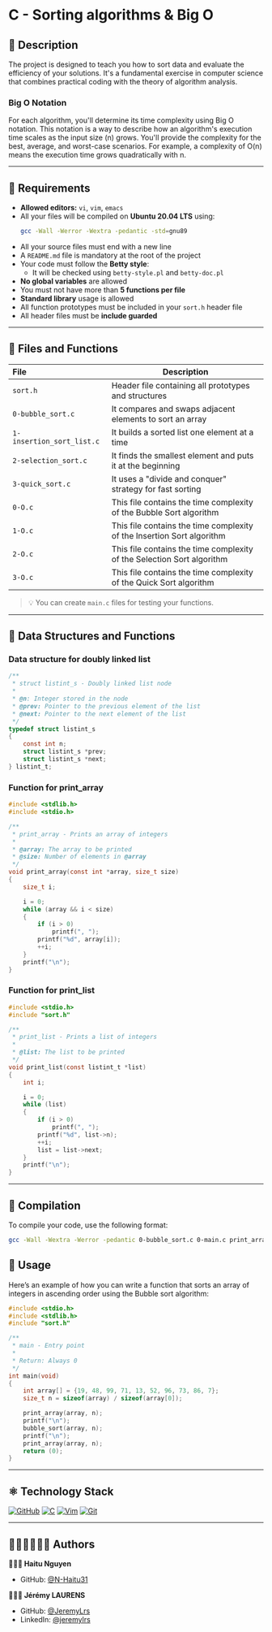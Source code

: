 
# C - Sorting algorithms & Big O

## 🚀 Description

The project is designed to teach you how to sort data and evaluate the efficiency of your solutions. It's a fundamental exercise in computer science that combines practical coding with the theory of algorithm analysis.

### Big O Notation
For each algorithm, you'll determine its time complexity using Big O notation. This notation is a way to describe how an algorithm's execution time scales as the input size (n) grows. You'll provide the complexity for the best, average, and worst-case scenarios. For example, a complexity of O(n) means the execution time grows quadratically with n.

---

## 📌 Requirements

- **Allowed editors:** `vi`, `vim`, `emacs`
- All your files will be compiled on **Ubuntu 20.04 LTS** using:
  ```bash
  gcc -Wall -Werror -Wextra -pedantic -std=gnu89
  ```
- All your source files must end with a new line
- A `README.md` file is mandatory at the root of the project
- Your code must follow the **Betty style**:
  - It will be checked using `betty-style.pl` and `betty-doc.pl`
- **No global variables** are allowed
- You must not have more than **5 functions per file**
- **Standard library** usage is allowed
- All function prototypes must be included in your `sort.h` header file
- All header files must be **include guarded**

---

## 📃 Files and Functions

| File                  | Description                              |
|:-----------------------|------------------------------------------|
| `sort.h`                | Header file containing all prototypes and structures |
| `0-bubble_sort.c`          | It compares and swaps adjacent elements to sort an array                        |
| `1-insertion_sort_list.c`   | It builds a sorted list one element at a time                   |
| `2-selection_sort.c`  | It finds the smallest element and puts it at the beginning                  |
| `3-quick_sort.c`        | It uses a "divide and conquer" strategy for fast sorting                       |
| `0-O.c`       | This file contains the time complexity of the Bubble Sort algorithm                       |
| `1-O.c`       | This file contains the time complexity of the Insertion Sort algorithm                       |
| `2-O.c`      | This file contains the time complexity of the Selection Sort algorithm|
| `3-O.c`       | This file contains the time complexity of the Quick Sort algorithm |

> 💡 You can create `main.c` files for testing your functions.

---

## 🔧 Data Structures and Functions
### Data structure for doubly linked list
```c
/**
 * struct listint_s - Doubly linked list node
 *
 * @n: Integer stored in the node
 * @prev: Pointer to the previous element of the list
 * @next: Pointer to the next element of the list
 */
typedef struct listint_s
{
    const int n;
    struct listint_s *prev;
    struct listint_s *next;
} listint_t;
```
### Function for print_array
```c
#include <stdlib.h>
#include <stdio.h>

/**
 * print_array - Prints an array of integers
 *
 * @array: The array to be printed
 * @size: Number of elements in @array
 */
void print_array(const int *array, size_t size)
{
    size_t i;

    i = 0;
    while (array && i < size)
    {
        if (i > 0)
            printf(", ");
        printf("%d", array[i]);
        ++i;
    }
    printf("\n");
}
```
### Function for print_list
```c
#include <stdio.h>
#include "sort.h"

/**
 * print_list - Prints a list of integers
 *
 * @list: The list to be printed
 */
void print_list(const listint_t *list)
{
    int i;

    i = 0;
    while (list)
    {
        if (i > 0)
            printf(", ");
        printf("%d", list->n);
        ++i;
        list = list->next;
    }
    printf("\n");
}
```
---

## 🔩 Compilation

To compile your code, use the following format:

```bash
gcc -Wall -Wextra -Werror -pedantic 0-bubble_sort.c 0-main.c print_array.c -o bubble
```


## 📡 Usage

Here’s an example of how you can write a function that sorts an array of integers in ascending order using the Bubble sort algorithm:

```c
#include <stdio.h>
#include <stdlib.h>
#include "sort.h"

/**
 * main - Entry point
 *
 * Return: Always 0
 */
int main(void)
{
    int array[] = {19, 48, 99, 71, 13, 52, 96, 73, 86, 7};
    size_t n = sizeof(array) / sizeof(array[0]);

    print_array(array, n);
    printf("\n");
    bubble_sort(array, n);
    printf("\n");
    print_array(array, n);
    return (0);
}
```
---
## ⚛ Technology Stack
 [![GitHub](https://img.shields.io/badge/GitHub-%23121011.svg?logo=github&logoColor=white)](#)  [![C](https://img.shields.io/badge/C-00599C?logo=c&logoColor=white)](#) [![Vim](https://img.shields.io/badge/Vim-%2311AB00.svg?logo=vim&logoColor=white)](#) [![Git](https://img.shields.io/badge/Git-F05032?logo=git&logoColor=fff)](#)

---

## 👷🏼‍♂️👷🏼‍♂️ <span id="authors">Authors</span>

**👷🏼‍♂️ Haitu Nguyen**
- GitHub: [@N-Haitu31](https://github.com/N-Haitu31)

**👷🏼‍♂️ Jérémy LAURENS**
- GitHub: [@JeremyLrs](https://github.com/JeremyLrs)
- LinkedIn: [@jeremylrs](www.linkedin.com/in/jeremylrs)

